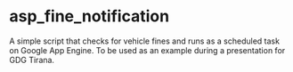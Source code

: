 # asp_fine_notification
A simple script that checks for vehicle fines and runs as a scheduled task on Google App Engine. To be used as an example during a presentation for GDG Tirana.
